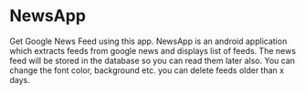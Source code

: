 # NewsApp
Get Google News Feed using this app.
NewsApp is an android application which extracts feeds from google news and displays list of feeds.
The news feed will be stored in the database so you can read them later also.
You can change the font color, background etc.
you can delete feeds older than x days.
